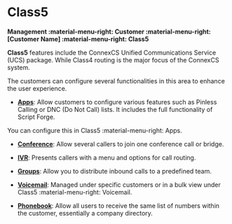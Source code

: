 # Class5

**Management :material-menu-right: Customer :material-menu-right: [Customer Name] :material-menu-right: Class5**

**Class5** features include the ConnexCS Unified Communications Service (UCS) package. While Class4 routing is the major focus of the ConnexCS system.

The customers can configure several functionalities in this area to enhance the user experience.

+ [**Apps**](/class5/apps/): Allow customers to configure various features such as Pinless Calling or DNC (Do Not Call) lists. It includes the full functionality of Script Forge.

You can configure this in Class5 :material-menu-right: Apps.

+ [**Conference**](/class5/creating-conference/): Allow several callers to join one conference call or bridge.

+ [**IVR**](/class5/creating-ivr/): Presents callers with a menu and options for call routing.

+ [**Groups**](/class5/creating-group/): Allow you to distribute inbound calls to a predefined team.

+ [**Voicemail**](/class5/voicemail/): Managed under specific customers or in a bulk view under Class5 :material-menu-right: Voicemail.

+ [**Phonebook**](/class5/phonebook/): Allow all users to receive the same list of numbers within the customer, essentially a company directory.
<!--stackedit_data:
eyJoaXN0b3J5IjpbLTIwMjg5MjkxNjZdfQ==
-->